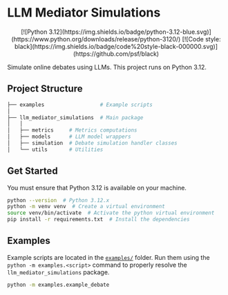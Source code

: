 # LLM Mediator Simulations

<div style="text-align: center;">
  [![Python 3.12](https://img.shields.io/badge/python-3.12-blue.svg)](https://www.python.org/downloads/release/python-3120/)
  [![Code style: black](https://img.shields.io/badge/code%20style-black-000000.svg)](https://github.com/psf/black)
</div>

Simulate online debates using LLMs. This project runs on Python 3.12.

## Project Structure

```bash
├── examples                  # Example scripts
│
├── llm_mediator_simulations  # Main package
│   │
│   ├── metrics     # Metrics computations
│   ├── models      # LLM model wrappers
│   ├── simulation  # Debate simulation handler classes
│   └── utils       # Utilities
```

## Get Started

You must ensure that Python 3.12 is available on your machine.

```bash
python --version  # Python 3.12.x
python -m venv venv  # Create a virtual environment
source venv/bin/activate  # Activate the python virtual environment
pip install -r requirements.txt  # Install the dependencies
```

## Examples

Example scripts are located in the [`examples/`](./examples) folder.
Run them using the `python -m examples.<script>` command to properly resolve the `llm_mediator_simulations` package.

```bash
python -m examples.example_debate
```
